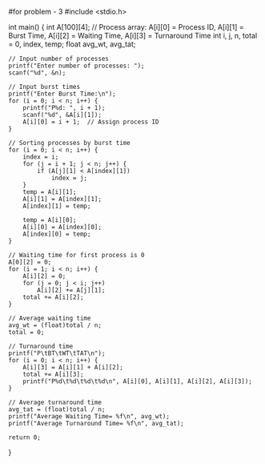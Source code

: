 #for problem - 3 
#include <stdio.h>

int main() {
    int A[100][4];  // Process array: A[i][0] = Process ID, A[i][1] = Burst Time, A[i][2] = Waiting Time, A[i][3] = Turnaround Time
    int i, j, n, total = 0, index, temp;
    float avg_wt, avg_tat;

    // Input number of processes
    printf("Enter number of processes: ");
    scanf("%d", &n);

    // Input burst times
    printf("Enter Burst Time:\n");
    for (i = 0; i < n; i++) {
        printf("P%d: ", i + 1);
        scanf("%d", &A[i][1]);
        A[i][0] = i + 1;  // Assign process ID
    }

    // Sorting processes by burst time
    for (i = 0; i < n; i++) {
        index = i;
        for (j = i + 1; j < n; j++) {
            if (A[j][1] < A[index][1])
                index = j;
        }
        temp = A[i][1];
        A[i][1] = A[index][1];
        A[index][1] = temp;

        temp = A[i][0];
        A[i][0] = A[index][0];
        A[index][0] = temp;
    }

    // Waiting time for first process is 0
    A[0][2] = 0;
    for (i = 1; i < n; i++) {
        A[i][2] = 0;
        for (j = 0; j < i; j++)
            A[i][2] += A[j][1];
        total += A[i][2];
    }

    // Average waiting time
    avg_wt = (float)total / n;
    total = 0;

    // Turnaround time
    printf("P\tBT\tWT\tTAT\n");
    for (i = 0; i < n; i++) {
        A[i][3] = A[i][1] + A[i][2];
        total += A[i][3];
        printf("P%d\t%d\t%d\t%d\n", A[i][0], A[i][1], A[i][2], A[i][3]);
    }

    // Average turnaround time
    avg_tat = (float)total / n;
    printf("Average Waiting Time= %f\n", avg_wt);
    printf("Average Turnaround Time= %f\n", avg_tat);

    return 0;
}
